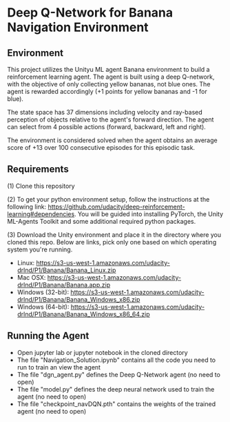# Deep Q-Network for Banana Navigation Environment

## Environment
This project utilizes the Unityu ML agent Banana environment to build a reinforcement learning agent. The agent is built using a deep Q-network, with the objective of only collecting yellow bananas, not blue ones. The agent is rewarded accordingly (+1 points for yellow bananas and -1 for blue).

The state space has 37 dimensions including velocity and ray-based perception of objects relative to the agent's forward direction. The agent can select from 4 possible actions (forward, backward, left and right).

The environment is considered solved when the agent obtains an average score of +13 over 100 consecutive episodes for this episodic task.

## Requirements
(1) Clone this repository

(2) To get your python environment setup, follow the instructions at the following link: https://github.com/udacity/deep-reinforcement-learning#dependencies. You will be guided into installing PyTorch, the Unity ML-Agents Toolkit and some additional required python packages.

(3) Download the Unity environment and place it in the directory where you cloned this repo. Below are links, pick only one based on which operating system you're running.
* Linux: https://s3-us-west-1.amazonaws.com/udacity-drlnd/P1/Banana/Banana_Linux.zip
* Mac OSX: https://s3-us-west-1.amazonaws.com/udacity-drlnd/P1/Banana/Banana.app.zip
* Windows (32-bit): https://s3-us-west-1.amazonaws.com/udacity-drlnd/P1/Banana/Banana_Windows_x86.zip
* Windows (64-bit): https://s3-us-west-1.amazonaws.com/udacity-drlnd/P1/Banana/Banana_Windows_x86_64.zip

## Running the Agent
* Open jupyter lab or jupyter notebook in the cloned directory
* The file "Navigation_Solution.ipynb" contains all the code you need to run to train an view the agent
* The file "dgn_agent.py" defines the Deep Q-Network agent (no need to open)
* The file "model.py" defines the deep neural network used to train the agent (no need to open)
* The file "checkpoint_navDQN.pth" contains the weights of the trained agent (no need to open)



